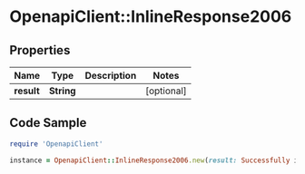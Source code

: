 # OpenapiClient::InlineResponse2006

## Properties

Name | Type | Description | Notes
------------ | ------------- | ------------- | -------------
**result** | **String** |  | [optional] 

## Code Sample

```ruby
require 'OpenapiClient'

instance = OpenapiClient::InlineResponse2006.new(result: Successfully imported)
```


